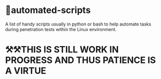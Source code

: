 # 📜automated-scripts
A list of handy scripts usually in python or bash to help automate tasks during penetration tests within the Linux environment.

# ⚒️⚒️THIS IS STILL WORK IN PROGRESS AND THUS PATIENCE IS A VIRTUE

